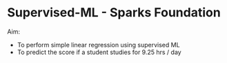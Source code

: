 # Supervised-ML - Sparks Foundation

Aim:
* To perform simple linear regression using supervised ML 
* To predict the score if a student studies for 9.25 hrs / day
